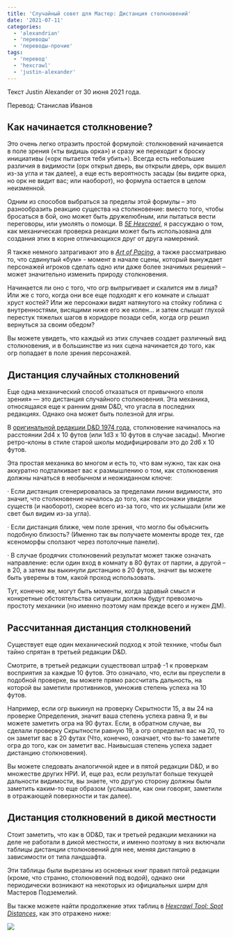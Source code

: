 ```yaml
---
title: 'Случайный совет для Мастер: Дистанция столкновений'
date: '2021-07-11'
categories:
  - 'alexandrian'
  - 'переводы'
  - 'переводы-прочие'
tags:
  - 'перевод'
  - 'hexcrawl'
  - 'justin-alexander'
---
```


Текст Justin Alexander от 30 июня 2021 года.

Перевод: Станислав Иванов

## Как начинается столкновение?

Это очень легко отразить простой формулой: столкновений начинается в поле зрения («ты видишь орка») и сразу же переходит к броску инициативы («орк пытается тебя убить»). Всегда есть небольшие различия в видимости (орк открыл дверь, вы открыли дверь, орк вышел из-за угла и так далее), а еще есть вероятность засады (вы видите орка, но орк не видит вас; или наоборот), но формула остается в целом неизменной.

Одним из способов выбраться за пределы этой формулы – это разнообразить реакцию существа на столкновение: вместо того, чтобы бросаться в бой, оно может быть дружелюбным, или пытаться вести переговоры, или умолять о помощи. В *[5E Hexcrawl](https://vk.com/away.php?to=https%3A%2F%2Fthealexandrian.net%2Fwordpress%2F46192%2Froleplaying-games%2F5e-hexcrawl-part-5-encounters&cc_key=)*, я рассуждаю о том, как механическая проверка реакции может быть использована для создания этих в корне отличающихся друг от друга намерений.

Я также немного затрагивают это в *[Art of Pacing](https://vk.com/away.php?to=https%3A%2F%2Fthealexandrian.net%2Fwordpress%2F31520%2Froleplaying-games%2Fthe-art-of-pacing-part-2-scene-framing&cc_key=)*, а также рассматриваю то, что сдвинутый «бум» - момент в начале сцены, который вынуждает персонажей игроков сделать одно или даже более значимых решений – может значительно изменить природу столкновения.

Начинается ли оно с того, что огр выпрыгивает и скалится им в лица? Или же с того, когда они все еще подходят к его комнате и слышат хруст костей? Или же персонажи видят натянутого на стойку гоблина с внутренностями, висящими ниже его же колен… и затем слышат глухой перестук тяжелых шагов в коридоре позади себя, когда огр решил вернуться за своим обедом?

Вы можете увидеть, что каждый из этих случаев создает различный вид столкновения, и в большинстве из них сцена начинается *до* того, как огр попадает в поле зрения персонажей.

## **Дистанция случайных столкновений**

Еще одна механический способ отказаться от привычного «поля зрения» — это дистанция случайного столкновения. Эта механика, относящаяся еще к ранним дням D&D, что угасла в последних редакциях. Однако она может быть полезной для игры.

В [оригинальной редакции D&D 1974 года](https://vk.com/away.php?to=https%3A%2F%2Fthealexandrian.net%2Fwordpress%2F2603%2Froleplaying-games%2Freactions-to-odd&cc_key=), столкновение начиналось на расстоянии 2d4 x 10 футов (или 1d3 x 10 футов в случае засады). Многие ретро-клоны в стиле старой школы модифицировали это до 2d6 x 10 футов.

Эта простая механика во многом и есть то, что вам нужно, так как она аккуратно подталкивает вас к размышлению о том, как столкновения должны начаться в необычном и неожиданном ключе:

· Если дистанция сгенерировалась за пределами линии видимости, это значит, что столкновение началось до того, как персонажи увидели существ (и наоборот), скорее всего из-за того, что их услышали (или же свет был видим из-за угла).

· Если дистанция ближе, чем поле зрения, что могло бы объяснить подобную близость? (Именно так вы получаете моменты вроде тех, где ксеноморфы сползают через потолочные панели).

· В случае бродячих столкновений результат может также означать направление: если один вход в комнату в 80 футах от партии, а другой – в 20, а затем вы выкинули дистанцию в 20 футов, значит вы можете быть уверены в том, какой проход использовать.

Тут, конечно же, могут быть моменты, когда здравый смысл и конкретные обстоятельства ситуации должны будут превозмочь простоту механики (но именно поэтому нам прежде всего и нужен ДМ).

## **Рассчитанная дистанция столкновений**

Существует еще один механический подход к этой технике, чтобы был тайно спрятан в третьей редакции D&D.

Смотрите, в третьей редакции существовал штраф -1 к проверкам восприятия за каждые 10 футов. Это означало, что, если вы преуспели в подобной проверке, вы можете прямо рассчитать дальность, на которой вы заметили противников, умножив степень успеха на 10 футов.

Например, если огр выкинул на проверку Скрытности 15, а вы 24 на проверке Определения, значит ваша степень успеха равна 9, и вы можете заметить огра на 90 футах. Если, в обратном случае, вы сделали проверку Скрытности равную 19, а огр определил вас на 20, то он заметит вас в 20 футах (Что, конечно, означает, что вы-то заметите огра до того, как он заметит вас. Наивысшая степень успеха задает дистанцию столкновения).

Вы можете следовать аналогичной идее и в пятой редакции D&D, и во множестве других НРИ. И, еще раз, если результат больше текущей дальности видимости, вы знаете, что другую сторону должны были заметить каким-то еще образом (услышали, как они говорят, заметили в отражающей поверхности и так далее).

## **Дистанция столкновений в дикой местности**

Стоит заметить, что как в OD&D, так и третьей редакции механики на деле не работали в дикой местности, и именно поэтому в них включали таблицы дистанции столкновений для нее, меняя дистанцию в зависимости от типа ландшафта.

Эти таблицы были вырезаны из основных книг правил пятой редакции (кроме, что странно, столкновений под водой), однако они периодически возникают на некоторых из официальных ширм для Мастеров Подземелий.

Вы также можете найти продолжение этих таблиц в *[Hexcrawl Tool: Spot Distances](https://vk.com/away.php?to=https%3A%2F%2Fthealexandrian.net%2Fwordpress%2F46122%2Froleplaying-games%2Fhexcrawl-tool-spot-distances&cc_key=)*, как это отражено ниже:

![](images/98958-encounters_distance.jpg)
